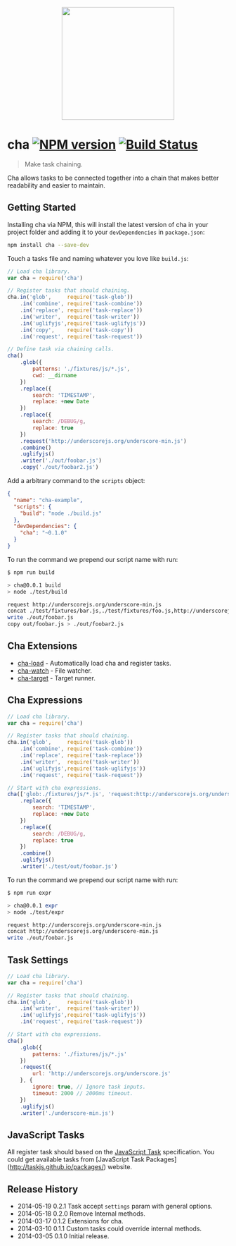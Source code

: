 <p align="center">
  <img height="256" width="256" src="https://f.cloud.github.com/assets/677114/2333826/7f36d7ea-a471-11e3-99ea-fd8567069b7d.png"/>
</p>

cha [![NPM version](https://badge.fury.io/js/cha.png)](http://npm.org/cha) [![Build Status](https://travis-ci.org/chajs/cha.png?branch=master)](http://travis-ci.org/chajs/cha)
===
> Make task chaining.

Cha allows tasks to be connected together into a chain that makes better readability and easier to maintain.

## Getting Started

Installing cha via NPM, this will install the latest version of cha in your project folder
and adding it to your `devDependencies` in `package.json`:
```sh
npm install cha --save-dev
```

Touch a tasks file and naming whatever you love like `build.js`:
```js
// Load cha library.
var cha = require('cha')

// Register tasks that should chaining.
cha.in('glob',     require('task-glob'))
    .in('combine', require('task-combine'))
    .in('replace', require('task-replace'))
    .in('writer',  require('task-writer'))
    .in('uglifyjs',require('task-uglifyjs'))
    .in('copy',    require('task-copy'))
    .in('request', require('task-request'))

// Define task via chaining calls.
cha()
    .glob({
        patterns: './fixtures/js/*.js',
        cwd: __dirname
    })
    .replace({
        search: 'TIMESTAMP',
        replace: +new Date
    })
    .replace({
        search: /DEBUG/g,
        replace: true
    })
    .request('http://underscorejs.org/underscore-min.js')
    .combine()
    .uglifyjs()
    .writer('./out/foobar.js')
    .copy('./out/foobar2.js')
```

Add a arbitrary command to the `scripts` object:
```json
{
  "name": "cha-example",
  "scripts": {
    "build": "node ./build.js"
  },
  "devDependencies": {
    "cha": "~0.1.0"
  }
}
```

To run the command we prepend our script name with run:
```sh
$ npm run build

> cha@0.0.1 build
> node ./test/build

request http://underscorejs.org/underscore-min.js
concat ./test/fixtures/bar.js,./test/fixtures/foo.js,http://underscorejs.org/underscore-min.js
write ./out/foobar.js
copy out/foobar.js > ./out/foobar2.js
```

## Cha Extensions

* [cha-load](https://github.com/chajs/cha-load)     - Automatically load cha and register tasks.
* [cha-watch](https://github.com/chajs/cha-watch)   - File watcher.
* [cha-target](https://github.com/chajs/cha-target) - Target runner.

## Cha Expressions

```js
// Load cha library.
var cha = require('cha')

// Register tasks that should chaining.
cha.in('glob',     require('task-glob'))
    .in('combine', require('task-combine'))
    .in('replace', require('task-replace'))
    .in('writer',  require('task-writer'))
    .in('uglifyjs',require('task-uglifyjs'))
    .in('request', require('task-request'))

// Start with cha expressions.
cha(['glob:./fixtures/js/*.js', 'request:http://underscorejs.org/underscore-min.js'])
    .replace({
        search: 'TIMESTAMP',
        replace: +new Date
    })
    .replace({
        search: /DEBUG/g,
        replace: true
    })
    .combine()
    .uglifyjs()
    .writer('./test/out/foobar.js')
```

To run the command we prepend our script name with run:
```sh
$ npm run expr

> cha@0.0.1 expr
> node ./test/expr

request http://underscorejs.org/underscore-min.js
concat http://underscorejs.org/underscore-min.js
write ./out/foobar.js
```

## Task Settings

```js
// Load cha library.
var cha = require('cha')

// Register tasks that should chaining.
cha.in('glob',     require('task-glob'))
    .in('writer',  require('task-writer'))
    .in('uglifyjs',require('task-uglifyjs'))
    .in('request', require('task-request'))

// Start with cha expressions.
cha()
    .glob({
        patterns: './fixtures/js/*.js'
    })
    .request({
        url: 'http://underscorejs.org/underscore.js'
    }, {
        ignore: true, // Ignore task inputs.
        timeout: 2000 // 2000ms timeout.
    })
    .uglifyjs()
    .writer('./underscore-min.js')
```

## JavaScript Tasks

All register task should based on the [JavaScript Task](https://github.com/taskjs/spec) specification.
You could get available tasks from [JavaScript Task Packages] (http://taskjs.github.io/packages/) website.

## Release History

* 2014-05-19    0.2.1    Task accept `settings` param with general options.
* 2014-05-18    0.2.0    Remove Internal methods.
* 2014-03-17    0.1.2    Extensions for cha.
* 2014-03-10    0.1.1    Custom tasks could override internal methods.
* 2014-03-05    0.1.0    Initial release.
